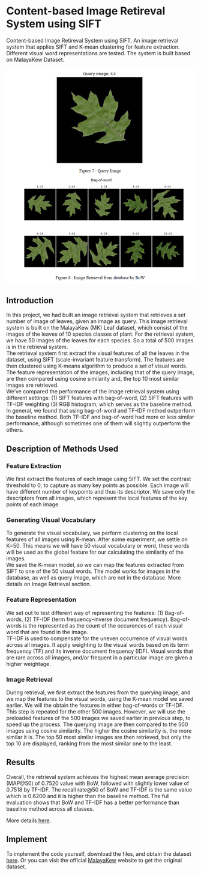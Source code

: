 # Content-based Image Retireval System using SIFT
Content-based Image Retireval System using SIFT. An image retrieval system that applies SIFT and K-mean clustering for feature extraction. Different visual word representations are tested. The system is built based on MalayaKew Dataset.

![alt text](https://github.com/xKHUNx/CBIR_System_using_SIFT/blob/master/image_retrieval.PNG)

## Introduction
In this project, we had built an image retrieval system that retrieves a set number of
image of leaves, given an image as query. This image retrieval system is built on the
MalayaKew (MK) Leaf dataset, which consist of the images of the leaves of 10 species
classes of plant. For the retrieval system, we have 50 images of the leaves for each species.
So a total of 500 images is in the retrieval system.
<br>
The retrieval system first extract the visual features of all the leaves in the dataset, using SIFT
(scale-invariant feature transform). The features are then clustered using K-means algorithm
to produce a set of visual words. The feature representation of the images, including that of
the query image, are then compared using cosine similarity and, the top 10 most similar
images are retrieved.
<br>
We’ve compared the performance of the image retrieval system using different settings: (1)
SIFT features with bag-of-word, (2) SIFT features with TF-IDF weighting (3) RGB
histogram, which serves as the baseline method.
In general, we found that using bag-of-word and TF-IDF method outperform the baseline
method. Both TF-IDF and bag-of-word had more or less similar performance, although
sometimes one of them will slightly outperform the others.

## Description of Methods Used
### Feature Extraction
We first extract the features of each image using SIFT. We set the contrast threshold to 0, to
capture as many key points as possible. Each image will have different number of keypoints
and thus its descriptor. We save only the descriptors from all images, which represent the
local features of the key points of each image.
### Generating Visual Vocabulary
To generate the visual vocabulary, we perform clustering on the local features of all images
using K-mean. After some experiment, we settle on K=50. This means we will have 50 visual
vocabulary or word, these words will be used as the global feature for our calculating the
similarity of the images.
<br>
We save the K-mean model, so we can map the features extracted from SIFT to one of the 50
visual words. The model works for images in the database, as well as query image, which are
not in the database. More details on Image Retrieval section.
### Feature Representation
We set out to test different way of representing the features: (1) Bag-of-words, (2) TF-IDF
(term frequency–inverse document frequency).
Bag-of-words is the represented as the count of the occurences of each visual word that are
found in the image.
<br>
TF-IDF is used to compensate for the uneven occurrence of visual words across all images. It
apply weighting to the visual words based on its term frequency (TF) and its inverse
document frequency (IDF). Visual words that are rare across all images, and/or frequent in a
particular image are given a higher weightage.

### Image Retrieval
During retrieval, we first extract the features from the querying image, and we map the
features to the visual words, using the K-mean model we saved earlier. We will the obtain the
features in either bag-of-words or TF-IDF.
<br>
This step is repeated for the other 500 images. However, we will use the preloaded features of
the 500 images we saved earlier in previous step, to speed up the process.
The querying image are then compared to the 500 images using cosine similarity. The higher
the cosine similarity is, the more similar it is. The top 50 most similar images are then
retrieved, but only the top 10 are displayed, ranking from the most similar one to the least.

## Results
Overall, the retrieval system achieves the highest mean average precision (MAP@50) of
0.7520 value with BoW, followed with slightly lower value of 0.7518 by TF-IDF. The recall
rate@50 of BoW and TF-IDF is the same value which is 0.6200 and it is higher than the
baseline method. The full evaluation shows that BoW and TF-IDF has a better performance
than baseline method across all classes.

More details [here](https://github.com/xKHUNx/CBIR_System_using_SIFT/blob/master/VIP%20Assignment%202%20Report.pdf).

## Implement
To implement the code yourself, download the files, and obtain the dataset [here](https://drive.google.com/open?id=1wg_9attQLYeCutDFvpbL0ZFBsqx-fXuO). Or you can visit the official [MalayaKew](http://web.fsktm.um.edu.my/~cschan/downloads_MKLeaf_dataset.html) website to get the original dataset.
